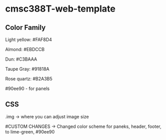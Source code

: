 # cmsc388T-web-template

## Color Family
Light yellow: #FAF8D4

Almond: #EBDCCB

Dun: #C3BAAA

Taupe Gray: #91818A

Rose quartz: #B2A3B5

#90ee90 - for panels

## CSS
.img -> where you can adjust image size


#CUSTOM CHANGES
-> Changed color scheme for paneks, header, footer, to lime-green, #90ee90